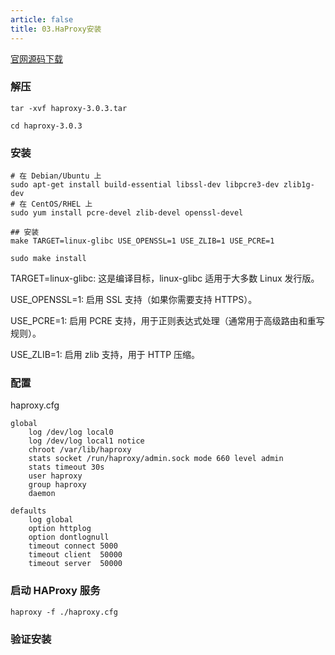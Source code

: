```yaml
---
article: false 
title: 03.HaProxy安装
---
```


[官网源码下载](https://www.haproxy.org/#down)


### 解压
```shell
tar -xvf haproxy-3.0.3.tar

cd haproxy-3.0.3

```

### 安装
```shell
# 在 Debian/Ubuntu 上
sudo apt-get install build-essential libssl-dev libpcre3-dev zlib1g-dev
# 在 CentOS/RHEL 上
sudo yum install pcre-devel zlib-devel openssl-devel

## 安装
make TARGET=linux-glibc USE_OPENSSL=1 USE_ZLIB=1 USE_PCRE=1

sudo make install

```
TARGET=linux-glibc: 这是编译目标，linux-glibc 适用于大多数 Linux 发行版。

USE_OPENSSL=1: 启用 SSL 支持（如果你需要支持 HTTPS）。

USE_PCRE=1: 启用 PCRE 支持，用于正则表达式处理（通常用于高级路由和重写规则）。

USE_ZLIB=1: 启用 zlib 支持，用于 HTTP 压缩。



### 配置
haproxy.cfg
```shell
global
    log /dev/log local0
    log /dev/log local1 notice
    chroot /var/lib/haproxy
    stats socket /run/haproxy/admin.sock mode 660 level admin
    stats timeout 30s
    user haproxy
    group haproxy
    daemon

defaults
    log global
    option httplog
    option dontlognull
    timeout connect 5000
    timeout client  50000
    timeout server  50000

```


### 启动 HAProxy 服务
```shell
haproxy -f ./haproxy.cfg
```



### 验证安装
```shell



```




























